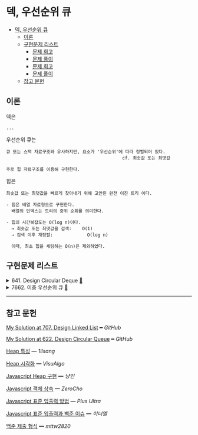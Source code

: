 # 덱, 우선순위 큐

- [덱, 우선순위 큐](#덱-우선순위-큐)
  - [이론](#이론)
  - [구현문제 리스트](#구현문제-리스트)
    - [문제 회고](#문제-회고)
    - [문제 풀이](#문제-풀이)
    - [문제 회고](#문제-회고-1)
    - [문제 풀이](#문제-풀이-1)
  - [참고 문헌](#참고-문헌)

## 이론

덱은

    ...

우선순위 큐는

    큐 또는 스택 자료구조와 유사하지만, 요소가 '우선순위'에 따라 정렬되어 있다.
                                                cf. 최솟값 또는 최댓값

    주로 힙 자료구조를 이용해 구현한다.

힙은 

    최솟값 또는 최댓값을 빠르게 찾아내기 위해 고안된 완전 이진 트리 이다.

    - 힙은 배열 자료형으로 구현한다.
      배열의 인덱스는 트리의 중위 순회를 의미한다.

    - 힙의 시간복잡도는 O(log n)이다.
      → 최솟값 또는 최댓값을 검색:    O(1)
      → 검색 이후 재정렬:             O(log n)

      이때, 최초 힙을 세팅하는 O(n)은 제외하였다.

## 구현문제 리스트

<details>
<summary>
  641. Design Circular Deque
  <a href="https://leetcode.com/problems/design-circular-deque/">👊</a>  
</summary>

### 문제 회고

3주차의 `단일 연결리스트 구현`, 4주차의 `원형큐 구현`을 참고해서 구현하였다.

본 문제의 `deleteFront` 행위가 

원형큐에서의 `dequeue`와 다르게 구현해야 하는 점을 배웠다.

### 문제 풀이

<table>
  <tr >
    <th colspan="2">빅오</th>
  </tr>
  <tr>
    <td colspan="2">
<p>

|       | `insertFront` | `insertLast` | `deleteFront` | `deleteLast` | `getFront` | `getRear` | `isEmpty` | `isFull` |
| :---: | :-----------: | :----------: | :-----------: | :----------: | :--------: | :-------: | :-------: | :------: |
| time  |    `O(1)`     |    `O(n)`    |    `O(1)`     |    `O(n)`    |   `O(1)`   |  `O(n)`   |  `O(1)`   |  `O(1)`  |
| space |    `O(1)`     |    `O(1)`    |    `O(1)`     |    `O(1)`    |   `O(1)`   |  `O(1)`   |  `O(1)`   |  `O(1)`  |
</p>
    </td>
  </tr>
  <tr>    
    <th colspan="2">코드</th>
  </tr>
  <tr>      
    <td>
<p>

```js
// +++ Struct
class ListNode {
  constructor(value) {
      this.value = value;
      this.next = null;     
  }
}

/**
 * @param {number} k
 */
var MyCircularDeque = function(k) {
  this.head = null;
  this.size = 0;
  this.maxSize = k;
};
```
</p>
    </td>
    <td>
<p>

```js
// +++ Debug
MyCircularDeque.prototype.lastIndex = function(){
  return this.size > 0 ? this.size - 1 : 0;
}

MyCircularDeque.prototype.displayDeque = function(pointer){  
  let cur = pointer ? pointer : this.head;
  
  process.stdout.write(`size: ${this.size}   `);
  process.stdout.write(`elements: `);

  for(let i  = 0; i < this.size; i++){
    process.stdout.write(`${cur.value} → `);    
    cur = cur.next;
  }  
  process.stdout.write('\n');
}
```
</p>
    </td>
  </tr>
  <tr>
    <td>
<p>

```js
/** 
 * @param {number} value
 * @return {boolean}
 */
MyCircularDeque.prototype.insertFront = function(value) {
  if(this.isFull())
    return false;
  
  let cur = this.head;
  const node = new ListNode(value);
    
  node.next = cur;
  this.head = node;
  
  this.size += 1;  
  return true;
};
```
</p>
    </td>
    <td>
<p>

```js
/** 
 * @param {number} value
 * @return {boolean}
 */
MyCircularDeque.prototype.insertLast = function(value) {
  if(this.isFull())
    return false;
    
  const node = new ListNode(value);
  
  if(!this.head)
    this.head = node;
  else{
    let cur = this.head;
  
    for(let i = 0; i < this.lastIndex(); i++)
      cur = cur.next;
    
    cur.next = node;
  }
  
  this.size += 1;  
  return true;
};
```
</p>
    </td>  
  </tr>
  <tr>    
    <td>
<p>

```js
/**
 * @return {boolean}
 */
MyCircularDeque.prototype.deleteFront = function() {
  if(this.isEmpty())
    return false;
  
  if(this.size === 1){
    this.size = 0;
    return this.head = null;
  }
  
  this.head = this.head.next;      

  this.size -= 1;  
  return true;
};

```
</p>
    </td>
    <td>
<p>

```js
/**
 * @return {boolean}
 */
MyCircularDeque.prototype.deleteLast = function() {
  if(this.isEmpty())
    return false;
  
  if(this.size === 1){
    this.size = 0;
    return this.head = null;
  }
  
  let prev = null;
  let cur = this.head;
    
  for(let i = 0; i < this.lastIndex(); i++){      
    prev = cur;
    cur = cur.next;
  }
  
  prev.next = cur.next;
  
  this.size -= 1;      
  return true;
};
```
</p>
    </td>  
  </tr>  
  <tr>
    <td>
<p>

```js
/**
 * @return {number}
 */
MyCircularDeque.prototype.getFront = function() {
  if(this.isEmpty())  
    return -1;
  
  return this.head.value;
};

/**
 * @return {number}
 */
MyCircularDeque.prototype.getRear = function() {
  if(this.isEmpty()) 
    return -1;
  
  let cur = this.head;
  
  for(let i = 0; i < this.lastIndex(); i++)
    cur = cur.next;
    
  return cur.value;
};
```
</p>
    </td>
    <td>
<p>

```js
/**
 * @return {boolean}
 */
MyCircularDeque.prototype.isEmpty = function() {
  return !this.head;
};

/**
 * @return {boolean}
 */
MyCircularDeque.prototype.isFull = function() {
  return this.size === this.maxSize;
};
```
</p>
    </td>
  </tr>
</table>
</details>

<details>
<summary>
  7662. 이중 우선순위 큐
  <a href="https://www.acmicpc.net/problem/7662">👊</a>  
</summary>

### 문제 회고

힙 자료구조 기반의 우선순위 큐를 구현하였다.

본 문제를 풀기 위해 아래 2개를 별도의 소스코드로 구현해보았고, 

1. 최소힙 구현
2. 최대힙 구현

본 문제인 2개의 기능을 모두 지원해야 하는

3. 이중 우선순위 큐를 `문제 풀이`에다 기술하였다.

> 1, 2의 구현은 직접하지 못하고, 참고 문헌의 도움을 받으면서 이해하였다.

### 문제 풀이

  ...

</details>
<hr/>

## 참고 문헌

[My Solution at 707. Design Linked List](https://github.com/cs-study-org/algorithm-study/blob/master/03/yongki/LinkedList.md) ━ *GitHub*

[My Solution at 622. Design Circular Queue](https://github.com/cs-study-org/algorithm-study/blob/master/04/yongki/src/circularQueue.js) ━ *GitHub*

[Heap 특성](https://1ilsang.dev/2019-10-21/algorithm/heap) ━ *1ilsang*

[Heap 시각화](https://visualgo.net/en/heap) ━ *VisuAlgo*

[Javascript Heap 구현](https://nyang-in.tistory.com/153) ━ *냥인*

[Javascript 객체 상속](https://www.zerocho.com/category/JavaScript/post/573d812680f0b9102dc370b7) ━ *ZeroCho*

[Javascript 표준 입출력 방법](https://overcome-the-limits.tistory.com/25) ━ *Plus Ultra*

[Javascript 표준 입출력과 백준 이슈](https://broadway.tistory.com/entry/자바스크립트-백준-입력받는법) ━ *이너멜*

[백준 제출 형식](https://velog.io/@mttw2820/백준-7662.-이중-우선순위-큐) ━ *mttw2820*